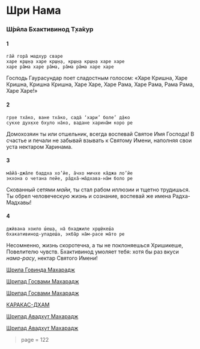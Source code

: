 # Шри Нама

### Ш́рӣла Бхактивинод Т̣ха̄кур

#### 1

    га̄й гора̄ мадхур сваре
    харе кр̣ш̣н̣а харе кр̣ш̣н̣а, кр̣ш̣н̣а кр̣ш̣н̣а харе харе
    харе ра̄ма харе ра̄ма, ра̄ма ра̄ма харе харе

Господь Гаурасундар поет сладостным голосом: «Харе Кришна, Харе Кришна, Кришна Кришна, Харе Харе, Харе Рама, Харе Рама, Рама Рама, Харе Харе!»

#### 2

    гр̣хе тха̄ко, ване тха̄ко, сада̄ ‘хари’ боле’ д̣а̄ко
    сукхе дух̣кхе бхуло на̄ко, вадане харина̄м коро ре

Домохозяин ты или отшельник, всегда воспевай Святое Имя Господа! В счастье и печали не забывай взывать к Святому Имени, наполняя свои уста нектаром Харинама.

#### 3

    ма̄йа̄-джа̄ле баддха хо’йе, а̄чхо мичхе ка̄джа ло’йе
    экхона о четана пейе, ра̄дха̄-ма̄дхава-на̄м боло ре

Скованный сетями *майи*, ты стал рабом иллюзии и тщетно трудишься. Ты обрел человеческую жизнь и сознание, воспевай же имена Радха-Мадхавы!

#### 4

    джӣвана хоило ш́еш̣а, на̄ бхаджиле хр̣ш̣ӣкеш́а
    бхакативинод-упадеш́а, экба̄р на̄м-расе ма̄то ре

Несомненно, жизнь скоротечна, а ты не поклоняешься Хришикеше, Повелителю чувств. Бхактивинод умоляет тебя: хотя бы раз вкуси *нама-расу*, нектар Святого Имени!

[Шрила Говинда Махарадж](https://soundcloud.com/bharatimaharaj/govinda-maharaj-gay-gora)

[Шрипад Госвами Махарадж](https://soundcloud.com/bharatimaharaj/goswami-maharaj-gay-gora-1) 

[Шрипад Госвами Махарадж](https://soundcloud.com/bharatimaharaj/goswami-maharaj-gay-gora)

[КАРАКАС-ДХАМ](https://soundcloud.com/bharatimaharaj/shchsm-karakas-gai-gora-madxur)

[Шрипад Авадхут Махарадж](https://soundcloud.com/bharatimaharaj/avadxut-maxaradzh-gaj-goura-1)

[Шрипад Авадхут Махарадж](https://soundcloud.com/bharatimaharaj/avadxut-maxaradzh-gaj-goura)


> page = 122